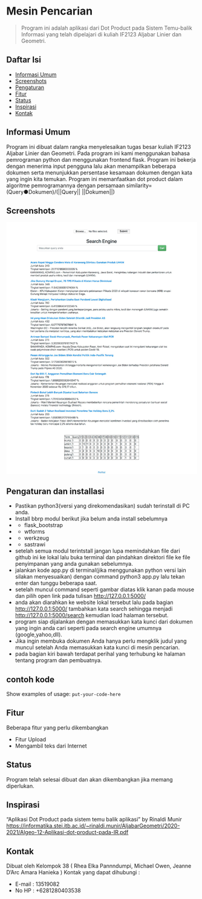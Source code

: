 # Mesin Pencarian
> Program ini adalah aplikasi dari Dot Product pada Sistem Temu-balik Informasi yang telah dipelajari di kuliah IF2123 Aljabar Linier dan Geometri.

## Daftar Isi
* [Informasi Umum](#informasi-umum)
* [Screenshots](#screenshots)
* [Pengaturan](#pengaturan)
* [Fitur](#fitur)
* [Status](#status)
* [Inspirasi](#inspirasi)
* [Kontak](#kontak)

## Informasi Umum
Program ini dibuat dalam rangka menyelesaikan tugas besar kuliah IF2123 Aljabar Linier dan Geometri. Pada program ini kami menggunakan bahasa pemrograman python dan menggunakan frontend flask. Program ini bekerja dengan menerima input pengguna lalu akan menampilkan beberapa dokumen serta menunjukkan persentase kesamaan dokumen dengan kata yang ingin kita temukan. Program ini memanfaatkan dot product dalam algoritme pemrogramannya dengan persamaan similarity=(Query●Dokumen)/(||Query|| ||Dokumen||)

## Screenshots
![Example screenshot](./Screenshots/screenshot2.jpg)

## Pengaturan dan installasi
* Pastikan python3(versi yang direkomendasikan) sudah terinstall di PC anda.
* Install bbrp modul berikut jika belum anda install sebelumnya
* * flask_bootstrap
* * wtforms
* * werkzeug
* * sastrawi
* setelah semua modul terintstall jangan lupa memindahkan file dari github ini ke lokal lalu buka terminal dan pindahkan direktori file ke file penyimpanan yang anda gunakan sebelumnya.
* jalankan kode app.py di terminal(jika menggunakan python versi lain silakan menyesuaikan) dengan command python3 app.py  lalu tekan enter dan tunggu beberapa saat.
* setelah muncul command seperti gambar diatas klik kanan pada mouse dan pilih open link pada tulisan http://127.0.0.1:5000/
* anda akan diarahkan ke website lokal tersebut lalu pada bagian http://127.0.0.1:5000/ tambahkan kata search sehingga menjadi http://127.0.0.1:5000/search kemudian load halaman tersebut.
* program siap dijalankan dengan memasukkan kata kunci dari dokumen yang ingin anda cari seperti pada search engine umumnya (google,yahoo,dll). 
* Jika ingin membuka dokumen Anda hanya perlu mengklik judul yang muncul setelah Anda memasukkan kata kunci di mesin pencarian.
* pada bagian kiri bawah terdapat perihal yang terhubung ke halaman tentang program dan pembuatnya.

## contoh kode 
Show examples of usage:
`put-your-code-here`

## Fitur
Beberapa fitur yang perlu dikembangkan
* Fitur Upload
* Mengambil teks dari Internet

## Status
Program telah selesai dibuat dan akan dikembangkan jika memang diperlukan.

## Inspirasi
“Aplikasi Dot Product pada sistem temu balik aplikasi” by Rinaldi Munir
https://informatika.stei.itb.ac.id/~rinaldi.munir/AljabarGeometri/2020-2021/Algeo-12-Aplikasi-dot-product-pada-IR.pdf


## Kontak
Dibuat oleh Kelompok 38 ( Rhea Elka Pannndumpi, Michael Owen, Jeanne D’Arc Amara Hanieka )
Kontak yang dapat dihubungi :
* E-mail : 13519082
* No HP : +6281280403538


